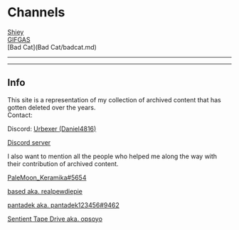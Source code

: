 # Channels
[Shiey](shiey/shiey.md)  
[GIFGAS](GIFGAS/GIFGAS.md)  
[Bad Cat](Bad Cat/badcat.md)

---  
---  

## Info
This site is a representation of my collection of archived content that has gotten deleted over the years.  
Contact:

Discord: [Urbexer (Daniel4816)](https://discord.com/users/745260511980945498)

[Discord server](https://discord.gg/J7CYmrJ9Ew)

I also want to mention all the people who helped me along the way with their contribution of archived content.

[PaleMoon_Keramika#5654](https://discord.com/users/683489292424577082)

[based aka. realpewdiepie](https://discord.com/users/265256075542921217)

[pantadek aka. pantadek123456#9462](https://discord.com/users/1003624263649087529)

[Sentient Tape Drive aka. opsoyo](https://discord.com/users/99284240461479936)
